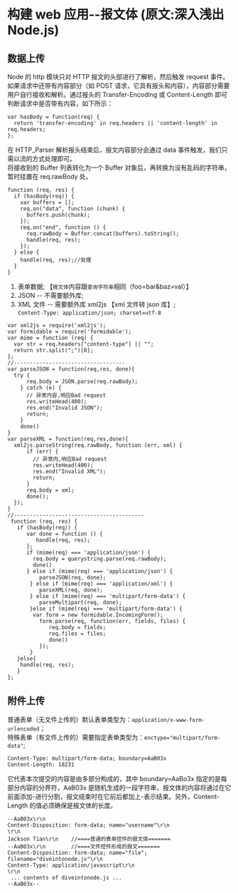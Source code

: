 # 构建 web 应用--报文体 (原文:深入浅出 Node.js)

## 数据上传

Node 的 http 模块只对 HTTP 报文的头部进行了解析，然后触发 request 事件。  
如果请求中还带有内容部分（如 POST 请求，它具有报头和内容），内容部分需要用户自行接收和解析。通过报头的 Transfer-Encoding 或 Content-Length 即可判断请求中是否带有内容，如下所示：

```code hasBody
var hasBody = function(req) {
  return 'transfer-encoding' in req.headers || 'content-length' in req.headers;
};
```

在 HTTP_Parser 解析报头结束后，报文内容部分会通过 data 事件触发，我们只需以流的方式处理即可。  
将接收到的 Buffer 列表转化为一个 Buffer 对象后，再转换为没有乱码的字符串，暂时挂置在 req.rawBody 处。

```
function (req, res) {
  if (hasBody(req)) {
    var buffers = [];
    req.on("data", function (chunk) {
      buffers.push(chunk);
    });
    req.on("end", function () {
      req.rawBody = Buffer.concat(buffers).toString();
      handle(req, res);
    });
  } else {
    handle(req, res);//处理
  }
}

```

1. 表单数据; 【`报文体`内容跟`查询字符串`相同（foo=bar&baz=val）】
2. JSON -- 不需要额外库;
3. XML 文件 -- 需要额外库 xml2js 【xml 文件转 json 库】;  
   `Content-Type: application/json; charset=utf-8`

```code
var xml2js = require('xml2js');
var formidable = require('formidable');
var mime = function (req) {
  var str = req.headers["content-type"] || "";
  return str.split(";")[0];
};
//-----------------------------------
var parseJSON = function(req,res, done){
  try {
      req.body = JSON.parse(req.rawBody);
    } catch (e) {
      // 异常内容,响应Bad request
      res.writeHead(400);
      res.end("Invalid JSON");
      return;
    }
    done()
}
var parseXML = function(req,res,done){
  xml2js.parseString(req.rawBody, function (err, xml) {
      if (err) {
        // 异常内,响应Bad request
        res.writeHead(400);
        res.end("Invalid XML");
        return;
      }
      req.body = xml;
      done();
  });
}
//-----------------------------------------
 function (req, res) {
   if (hasBody(req)) {
      var done = function () {
         handle(req, res);
      };
      if (mime(req) === 'application/json') {
        req.body = querystring.parse(req.rawBody);
        done()
      } else if (mime(req) === 'application/json') {
          parseJSON(req, done);
       } else if (mime(req) === 'application/xml') {
          parseXML(req, done);
       } else if (mime(req) === 'multipart/form-data') {
          parseMultipart(req, done);
       }else if (mime(req) === 'multipart/form-data') {
        var form = new formidable.IncomingForm();
          form.parse(req, function(err, fields, files) {
             req.body = fields;
             req.files = files;
             done()
          });
       }
   }else{
    handle(req, res);
   }
};

```

## 附件上传

普通表单（无文件上传的）默认表单类型为：`application/x-www-form-urlencoded`；  
特殊表单（有文件上传的）需要指定表单类型为：`enctype="multipart/form-data"`;

```
Content-Type: multipart/form-data; boundary=AaB03x
Content-Length: 18231
```

它代表本次提交的内容是由多部分构成的，其中 boundary=AaBo3x 指定的是每部分内容的分界符，AaB03x 是随机生成的一段字符串，报文体的内容将通过在它前面添加-进行分割，报文结束时在它前后都加上-表示结束。另外，Content-Length 的值必须确保是报文体的长度。

```
--AaB03x\r\n
Content-Disposition: form-data; name="username"\r\n
\r\n
Jackson Tian\r\n    //====普通的表单控件的报文体=======
--AaB03x\r\n        //====文件控件形成的报文=======
Content-Disposition: form-data; name="file"; filename="diveintonode.js"\r\n
Content-Type: application/javascript\r\n
\r\n
 ... contents of diveintonode.js ...
--AaB03x--
```
